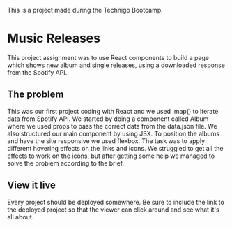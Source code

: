 This is a project made during the Technigo Bootcamp. 

# Music Releases
This project assignment was to use React components to build a page which shows new album and single releases, using a downloaded response from the Spotify API.

## The problem

This was our first project coding with React and we used .map() to iterate data from Spotify API. 
We started by doing a component called Album where we used props to pass the correct data from the data.json file. 
We also structured our main component by using JSX.
To position the albums and have the site responsive we used flexbox.
The task was to apply different hovering effects on the links and icons. We struggled to get all the effects to work on the icons, but after getting some help we managed to solve the problem according to the brief.

## View it live

Every project should be deployed somewhere. Be sure to include the link to the deployed project so that the viewer can click around and see what it's all about.
